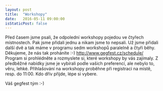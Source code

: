 ```yaml
---
layout: post
title:  "Workshopy"
date:   2016-05-11 09:00:00
isStaticPost: false
---
```


Před časem jsme psali, že odpolední workshopy pojedou ve čtyřech místnostech. Pak jsme přidali jednu a nikam jsme to nepsali. Už jsme přidali další dvě a tak máme v programu sedm workshopů paralelně a čtyři běhy. Děkujeme, že nás tak proháníte :-)
http://www.gegfest.cz/schedule/
Program si prohlédněte a rozmyslete si, které workshopy by vás zajímaly. Z předběžné nabídky jsme je vybírali podle vašich preferencí, ale nebylo to, věru, lehké. Přihlašování na workshopy proběhne při registraci na místě, resp. do 11:00. Kdo dřív přijde, lépe si vybere.

Váš gegfest tým :-)